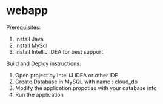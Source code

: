 # webapp
Prerequisites:
1. Install Java
2. Install MySql
3. Install IntelliJ IDEA for best support

Build and Deploy instructions:
1. Open project by IntelliJ IDEA or other IDE
2. Create Database in MySQL with name : cloud_db
3. Modify the application.propoties with your database info
4. Run the application

